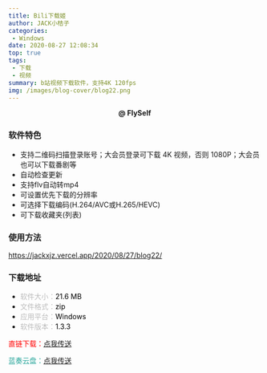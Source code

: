 ```yaml
---
title: Bili下载姬
author: JACK小桔子
categories: 
 - Windows
date: 2020-08-27 12:08:34
top: true
tags: 
 - 下载
 - 视频
summary: b站视频下载软件，支持4K 120fps
img: /images/blog-cover/blog22.png
---
```

**<center>@ FlySelf</center>**

### 软件特色
* 支持二维码扫描登录账号；大会员登录可下载 4K 视频，否则 1080P；大会员也可以下载番剧等
* 自动检查更新
* 支持flv自动转mp4
* 可设置优先下载的分辨率
* 可选择下载编码(H.264/AVC或H.265/HEVC)
* 可下载收藏夹(列表)

### 使用方法
<https://jackxjz.vercel.app/2020/08/27/blog22/>

### 下载地址
* <font color = #bcbcbc>软件大小：</font><font color = #000000>21.6 MB</font>
* <font color = #bcbcbc>文件格式：</font><font color = #000000>zip</font>
* <font color = #bcbcbc>应用平台：</font><font color = #000000>Windows</font>
* <font color = #bcbcbc>软件版本：</font><font color = #000000>1.3.3</font>

<font color = #ff0000>直链下载：</font>[点我传送](https://vipxjz.vercel.app/resources/blog22/DownKyi_1.3.3.zip)

<font color = #26a59a>蓝奏云盘：</font>[点我传送](https://xjz3103.lanzoui.com/iXqqyln0xhe)